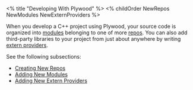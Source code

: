 <% title "Developing With Plywood" %>
<% childOrder
NewRepos
NewModules
NewExternProviders
%>

When you develop a C++ project using Plywood, your source code is organized into [modules](KeyConcepts#modules) belonging to one of more [repos](KeyConcepts#repos). You can also add third-party libraries to your project from just about anywhere by writing [extern providers](KeyConcepts#extern-providers).

See the following subsections:

* [Creating New Repos](NewRepos)
* [Adding New Modules](NewModules)
* [Adding New Extern Providers](NewExternProviders)
